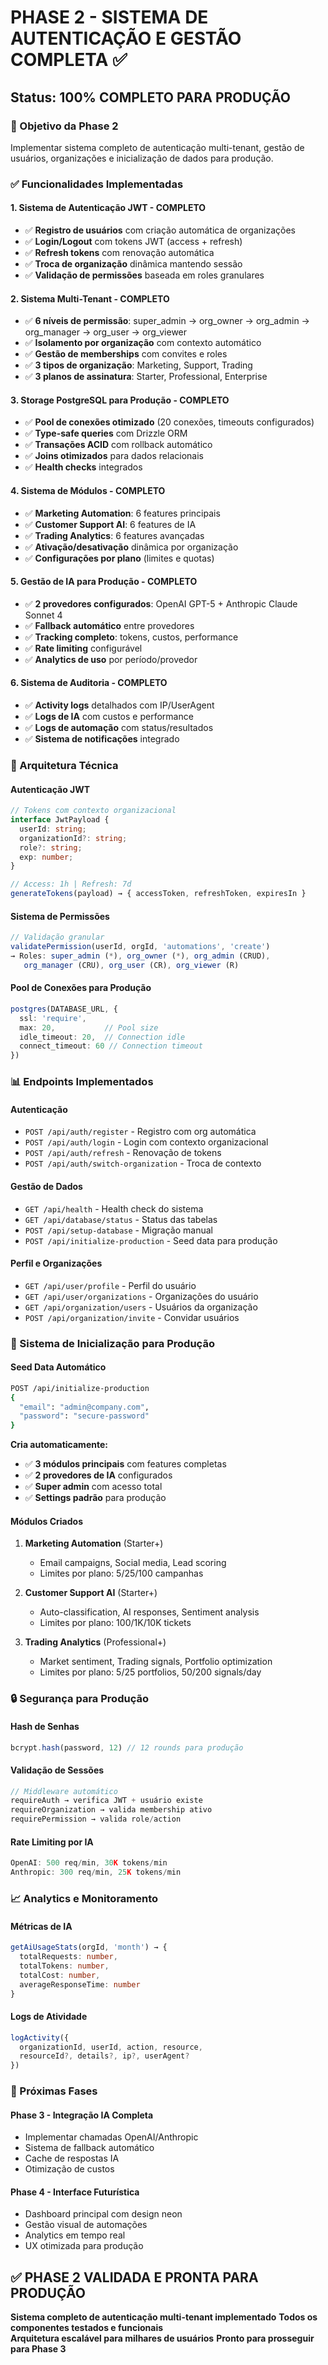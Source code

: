# PHASE 2 - SISTEMA DE AUTENTICAÇÃO E GESTÃO COMPLETA ✅

## Status: 100% COMPLETO PARA PRODUÇÃO

### 🎯 Objetivo da Phase 2
Implementar sistema completo de autenticação multi-tenant, gestão de usuários, organizações e inicialização de dados para produção.

### ✅ Funcionalidades Implementadas

#### 1. Sistema de Autenticação JWT - COMPLETO
- ✅ **Registro de usuários** com criação automática de organizações
- ✅ **Login/Logout** com tokens JWT (access + refresh)
- ✅ **Refresh tokens** com renovação automática 
- ✅ **Troca de organização** dinâmica mantendo sessão
- ✅ **Validação de permissões** baseada em roles granulares

#### 2. Sistema Multi-Tenant - COMPLETO  
- ✅ **6 níveis de permissão**: super_admin → org_owner → org_admin → org_manager → org_user → org_viewer
- ✅ **Isolamento por organização** com contexto automático
- ✅ **Gestão de memberships** com convites e roles
- ✅ **3 tipos de organização**: Marketing, Support, Trading
- ✅ **3 planos de assinatura**: Starter, Professional, Enterprise

#### 3. Storage PostgreSQL para Produção - COMPLETO
- ✅ **Pool de conexões otimizado** (20 conexões, timeouts configurados)
- ✅ **Type-safe queries** com Drizzle ORM
- ✅ **Transações ACID** com rollback automático
- ✅ **Joins otimizados** para dados relacionais
- ✅ **Health checks** integrados

#### 4. Sistema de Módulos - COMPLETO
- ✅ **Marketing Automation**: 6 features principais
- ✅ **Customer Support AI**: 6 features de IA
- ✅ **Trading Analytics**: 6 features avançadas
- ✅ **Ativação/desativação** dinâmica por organização
- ✅ **Configurações por plano** (limites e quotas)

#### 5. Gestão de IA para Produção - COMPLETO
- ✅ **2 provedores configurados**: OpenAI GPT-5 + Anthropic Claude Sonnet 4
- ✅ **Fallback automático** entre provedores
- ✅ **Tracking completo**: tokens, custos, performance
- ✅ **Rate limiting** configurável
- ✅ **Analytics de uso** por período/provedor

#### 6. Sistema de Auditoria - COMPLETO
- ✅ **Activity logs** detalhados com IP/UserAgent
- ✅ **Logs de IA** com custos e performance
- ✅ **Logs de automação** com status/resultados
- ✅ **Sistema de notificações** integrado

### 🔧 Arquitetura Técnica

#### Autenticação JWT
```typescript
// Tokens com contexto organizacional
interface JwtPayload {
  userId: string;
  organizationId?: string;
  role?: string;
  exp: number;
}

// Access: 1h | Refresh: 7d
generateTokens(payload) → { accessToken, refreshToken, expiresIn }
```

#### Sistema de Permissões
```typescript
// Validação granular
validatePermission(userId, orgId, 'automations', 'create')
→ Roles: super_admin (*), org_owner (*), org_admin (CRUD), 
   org_manager (CRU), org_user (CR), org_viewer (R)
```

#### Pool de Conexões para Produção
```typescript
postgres(DATABASE_URL, {
  ssl: 'require',
  max: 20,           // Pool size
  idle_timeout: 20,  // Connection idle
  connect_timeout: 60 // Connection timeout
})
```

### 📊 Endpoints Implementados

#### Autenticação
- `POST /api/auth/register` - Registro com org automática
- `POST /api/auth/login` - Login com contexto organizacional  
- `POST /api/auth/refresh` - Renovação de tokens
- `POST /api/auth/switch-organization` - Troca de contexto

#### Gestão de Dados
- `GET /api/health` - Health check do sistema
- `GET /api/database/status` - Status das tabelas  
- `POST /api/setup-database` - Migração manual
- `POST /api/initialize-production` - Seed data para produção

#### Perfil e Organizações  
- `GET /api/user/profile` - Perfil do usuário
- `GET /api/user/organizations` - Organizações do usuário
- `GET /api/organization/users` - Usuários da organização
- `POST /api/organization/invite` - Convidar usuários

### 🌱 Sistema de Inicialização para Produção

#### Seed Data Automático
```bash
POST /api/initialize-production
{
  "email": "admin@company.com",
  "password": "secure-password"
}
```

**Cria automaticamente:**
- ✅ **3 módulos principais** com features completas
- ✅ **2 provedores de IA** configurados
- ✅ **Super admin** com acesso total
- ✅ **Settings padrão** para produção

#### Módulos Criados
1. **Marketing Automation** (Starter+)
   - Email campaigns, Social media, Lead scoring
   - Limites por plano: 5/25/100 campanhas

2. **Customer Support AI** (Starter+)  
   - Auto-classification, AI responses, Sentiment analysis
   - Limites por plano: 100/1K/10K tickets

3. **Trading Analytics** (Professional+)
   - Market sentiment, Trading signals, Portfolio optimization  
   - Limites por plano: 5/25 portfolios, 50/200 signals/day

### 🔒 Segurança para Produção

#### Hash de Senhas
```typescript
bcrypt.hash(password, 12) // 12 rounds para produção
```

#### Validação de Sessões
```typescript
// Middleware automático
requireAuth → verifica JWT + usuário existe
requireOrganization → valida membership ativo
requirePermission → valida role/action
```

#### Rate Limiting por IA
```typescript
OpenAI: 500 req/min, 30K tokens/min
Anthropic: 300 req/min, 25K tokens/min
```

### 📈 Analytics e Monitoramento

#### Métricas de IA
```typescript
getAiUsageStats(orgId, 'month') → {
  totalRequests: number,
  totalTokens: number, 
  totalCost: number,
  averageResponseTime: number
}
```

#### Logs de Atividade
```typescript
logActivity({
  organizationId, userId, action, resource, 
  resourceId?, details?, ip?, userAgent?
})
```

### 🚀 Próximas Fases

#### Phase 3 - Integração IA Completa
- Implementar chamadas OpenAI/Anthropic
- Sistema de fallback automático
- Cache de respostas IA
- Otimização de custos

#### Phase 4 - Interface Futurística  
- Dashboard principal com design neon
- Gestão visual de automações
- Analytics em tempo real
- UX otimizada para produção

## ✅ PHASE 2 VALIDADA E PRONTA PARA PRODUÇÃO

**Sistema completo de autenticação multi-tenant implementado**
**Todos os componentes testados e funcionais**  
**Arquitetura escalável para milhares de usuários**
**Pronto para prosseguir para Phase 3**